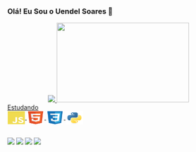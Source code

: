 ### Olá! Eu Sou o Uendel Soares 👋
 <div>
<div align="center">
  <a href="https://github.com/UendelSoares">
  <img height="180em" src="https://github-readme-stats.vercel.app/api?username=UendelSoares&show_icons=true&theme=midnight-purple&include_all_commits=true&count_private=true"/>
  <img height="180em" width="300em" src="https://github-readme-stats.vercel.app/api/top-langs/?username=UendelSoares&layout=compact&langs_count=7&theme=midnight-purple"/>
</div>
<div style="display: inline_block">Estudando<br>
  <img align="center" alt="Js" height="30" width="40" src="https://raw.githubusercontent.com/devicons/devicon/master/icons/javascript/javascript-plain.svg">
  <img align="center" alt="HTML" height="30" width="40" src="https://raw.githubusercontent.com/devicons/devicon/master/icons/html5/html5-original.svg">
  <img align="center" alt="CSS" height="30" width="40" src="https://raw.githubusercontent.com/devicons/devicon/master/icons/css3/css3-original.svg">
  <img align="center" alt="Python" height="30" width="40" src="https://raw.githubusercontent.com/devicons/devicon/master/icons/python/python-original.svg">
</div>
  
  ##
 
<div> 
  <a href="https://instagram.com/uendel_soares" target="_blank"><img src="https://img.shields.io/badge/-Instagram-%23E4405F?style=for-the-badge&logo=instagram&logoColor=white" target="_blank"></a>
 <a href="https://www.facebook.com/uendel.soares.5" target="_blank"><img src="https://img.shields.io/badge/Facebook-1877F2?style=for-the-badge&logo=facebook&logoColor=white" target="_blank"></a> 
  <a href="https://www.linkedin.com/in/uendel-soares" target="_blank"><img src="https://img.shields.io/badge/LinkedIn-0077B5?style=for-the-badge&logo=linkedin&logoColor=white" target="_blank"></a> 
  <a href = "mailto:uendel.soares05@gmail.com"><img src="https://img.shields.io/badge/-Gmail-%23333?style=for-the-badge&logo=gmail&logoColor=white" target="_blank"></a>

